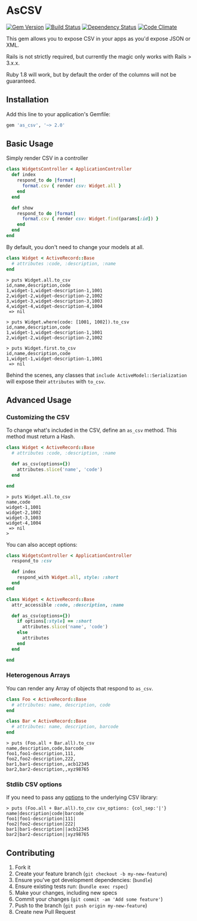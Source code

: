# AsCSV

[![Gem Version](https://badge.fury.io/rb/as_csv.svg)](http://badge.fury.io/rb/as_csv)
[![Build Status](https://travis-ci.org/danielfone/as_csv.svg)](https://travis-ci.org/danielfone/as_csv)
[![Dependency Status](https://gemnasium.com/danielfone/as_csv.svg)](https://gemnasium.com/danielfone/as_csv)
[![Code Climate](https://codeclimate.com/github/danielfone/as_csv/badges/gpa.svg)](https://codeclimate.com/github/danielfone/as_csv)

This gem allows you to expose CSV in your apps as you'd expose JSON or XML.

Rails is not strictly required, but currently the magic only works with Rails > 3.x.x.

Ruby 1.8 will work, but by default the order of the columns will not be guaranteed.

## Installation

Add this line to your application's Gemfile:

```ruby
gem 'as_csv', '~> 2.0'
```

## Basic Usage

Simply render CSV in a controller

```ruby
class WidgetsController < ApplicationController
  def index
    respond_to do |format|
      format.csv { render csv: Widget.all }
    end
  end

  def show
    respond_to do |format|
      format.csv { render csv: Widget.find(params[:id]) }
    end
  end
end
```

By default, you don't need to change your models at all.

```ruby
class Widget < ActiveRecord::Base
  # attributes :code, :description, :name
end
```
```
> puts Widget.all.to_csv
id,name,description,code
1,widget-1,widget-description-1,1001
2,widget-2,widget-description-2,1002
3,widget-3,widget-description-3,1003
4,widget-4,widget-description-4,1004
 => nil

> puts Widget.where(code: [1001, 1002]).to_csv
id,name,description,code
1,widget-1,widget-description-1,1001
2,widget-2,widget-description-2,1002

> puts Widget.first.to_csv
id,name,description,code
1,widget-1,widget-description-1,1001
 => nil
```

Behind the scenes, any classes that `include ActiveModel::Serialization` will expose their `attributes` with `to_csv`.

## Advanced Usage

### Customizing the CSV

To change what's included in the CSV, define an `as_csv` method. This method must return a Hash.

```ruby
class Widget < ActiveRecord::Base
  # attributes :code, :description, :name

  def as_csv(options={})
    attributes.slice('name', 'code')
  end

end
```
```
> puts Widget.all.to_csv
name,code
widget-1,1001
widget-2,1002
widget-3,1003
widget-4,1004
 => nil
>
```

You can also accept options:

```ruby
class WidgetsController < ApplicationController
  respond_to :csv

  def index
    respond_with Widget.all, style: :short
  end
end
```
```ruby
class Widget < ActiveRecord::Base
  attr_accessible :code, :description, :name

  def as_csv(options={})
    if options[:style] == :short
      attributes.slice('name', 'code')
    else
      attributes
    end
  end

end
```

### Heterogenous Arrays
You can render any Array of objects that respond to `as_csv`.

```ruby
class Foo < ActiveRecord::Base
  # attributes: name, description, code
end
```
```ruby
class Bar < ActiveRecord::Base
  # attributes: name, description, barcode
end
```
```
> puts (Foo.all + Bar.all).to_csv
name,description,code,barcode
foo1,foo1-description,111,
foo2,foo2-description,222,
bar1,bar1-description,,acb12345
bar2,bar2-description,,xyz98765
```

### Stdlib CSV options
If you need to pass any [options](http://docs.ruby-lang.org/en/2.0.0/CSV.html#method-c-new)
to the underlying CSV library:


```
> puts (Foo.all + Bar.all).to_csv csv_options: {col_sep:'|'}
name|description|code|barcode
foo1|foo1-description|111|
foo2|foo2-description|222|
bar1|bar1-description||acb12345
bar2|bar2-description||xyz98765
```

## Contributing

1. Fork it
2. Create your feature branch (`git checkout -b my-new-feature`)
3. Ensure you've got development dependencies: (`bundle`)
4. Ensure existing tests run: (`bundle exec rspec`)
5. Make your changes, including new specs
6. Commit your changes (`git commit -am 'Add some feature'`)
7. Push to the branch (`git push origin my-new-feature`)
8. Create new Pull Request

